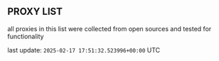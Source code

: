## PROXY LIST

all proxies in this list were collected from open sources and tested for functionality

last update: `2025-02-17 17:51:32.523996+00:00` UTC
